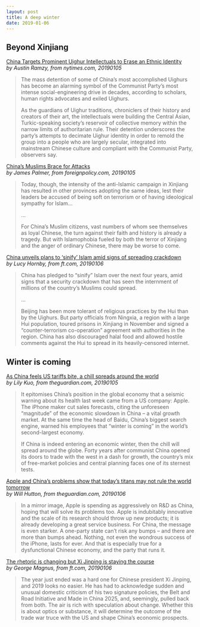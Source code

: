```yaml
---
layout: post
title: A deep winter
date: 2019-01-06
---
```


## Beyond Xinjiang

[China Targets Prominent Uighur Intellectuals to Erase an Ethnic Identity](https://www.nytimes.com/2019/01/05/world/asia/china-xinjiang-uighur-intellectuals.html) <br> *by Austin Ramzy, from nytimes.com, 20190105*

> The mass detention of some of China’s most accomplished Uighurs has become an alarming symbol of the Communist Party’s most intense social-engineering drive in decades, according to scholars, human rights advocates and exiled Uighurs.
>
> As the guardians of Uighur traditions, chroniclers of their history and creators of their art, the intellectuals were building the Central Asian, Turkic-speaking society’s reservoir of collective memory within the narrow limits of authoritarian rule. Their detention underscores the party’s attempts to decimate Uighur identity in order to remold the group into a people who are largely secular, integrated into mainstream Chinese culture and compliant with the Communist Party, observers say.

[China’s Muslims Brace for Attacks](https://foreignpolicy.com/2019/01/05/chinas-muslims-brace-for-attacks/) <br> *by James Palmer, from foreignpolicy.com, 20190105*

> Today, though, the intensity of the anti-Islamic campaign in Xinjiang has resulted in other provinces adopting the same ideas, lest their leaders be accused of being soft on terrorism or of having ideological sympathy for Islam...
>
> ...
>
> For China’s Muslim citizens, vast numbers of whom see themselves as loyal Chinese, the turn against their faith and history is already a tragedy. But with Islamophobia fueled by both the terror of Xinjiang and the anger of ordinary Chinese, there may be worse to come.

[China unveils plans to ‘sinify’ Islam amid signs of spreading crackdown](https://www.ft.com/content/fa830466-1166-11e9-a581-4ff78404524e) <br> *by Lucy Hornby, from ft.com, 20190106*

> China has pledged to “sinify” Islam over the next four years, amid signs that a security crackdown that has seen the internment of millions of the country’s Muslims could spread.
>
> ...
>
> Beijing has been more tolerant of religious practices by the Hui than by the Uighurs. But party officials from Ningxia, a region with a large Hui population, toured prisons in Xinjiang in November and signed a “counter-terrorism co-operation” agreement with authorities in the region. China has also discouraged halal food and allowed hostile comments against the Hui to spread in its heavily-censored internet.

## Winter is coming

[As China feels US tariffs bite, a chill spreads around the world](https://www.theguardian.com/business/2019/jan/05/china-economy-slowdown-us-tariffs-trade-war) <br> *by Lily Kuo, from theguardian.com, 20190105*

> It epitomises China’s position in the global economy that a seismic warning about its health last week came from a US company: Apple. The iPhone maker cut sales forecasts, citing the unforeseen “magnitude” of the economic slowdown in China – a vital growth market. At the same time the head of Baidu, China’s biggest search engine, warned his employees that “winter is coming” in the world’s second-largest economy.
>
> If China is indeed entering an economic winter, then the chill will spread around the globe. Forty years after communist China opened its doors to trade with the west in a dash for growth, the country’s mix of free-market policies and central planning faces one of its sternest tests.

[Apple and China’s problems show that today’s titans may not rule the world tomorrow](https://www.theguardian.com/commentisfree/2019/jan/06/apple-china-problems-show-todays-titans-may-not-rule-world-tomorrow) <br> *by Will Hutton, from theguardian.com, 20190106*

> In a mirror image, Apple is spending as aggressively on R&D as China, hoping that will solve its problems too. Apple is indubitably innovative and the scale of its research should throw up new products; it is already developing a great service business. For China, the message is even starker. A one-party state can’t risk any bumps – and there are more than bumps ahead. Nothing, not even the wondrous success of the iPhone, lasts for ever. And that is especially true for a dysfunctional Chinese economy, and the party that runs it.

[The rhetoric is changing but Xi Jinping is staying the course](https://www.ft.com/content/7c90ac22-101a-11e9-b2f2-f4c566a4fc5f) <br> *by George Magnus, from ft.com, 20190106*

> The year just ended was a hard one for Chinese president Xi Jinping, and 2019 looks no easier. He has had to acknowledge sudden and unusual domestic criticism of his two signature policies, the Belt and Road Initiative and Made in China 2025, and, seemingly, pulled back from both. The air is rich with speculation about change. Whether this is about optics or substance, it will determine the outcome of the trade war truce with the US and shape China’s economic prospects.

